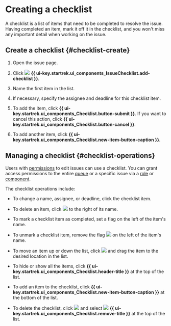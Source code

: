# Creating a checklist

A checklist is a list of items that need to be completed to resolve the issue. Having completed an item, mark it off it in the checklist, and you won't miss any important detail when working on the issue.

## Create a checklist {#checklist-create}

1. Open the issue page.

1. Click ![](../../_assets/tracker/svg/checklist.svg) **{{ ui-key.startrek.ui_components_IssueChecklist.add-checklist }}**.

1. Name the first item in the list.

1. If necessary, specify the assignee and deadline for this checklist item.

1. To add the item, click **{{ ui-key.startrek.ui_components_Checklist.button-submit }}**. If you want to cancel this action, click **{{ ui-key.startrek.ui_components_Checklist.button-cancel }}**.

1. To add another item, click **{{ ui-key.startrek.ui_components_Checklist.new-item-button-caption }}**.

## Managing a checklist {#checklist-operations}

Users with [permissions](../access.md) to edit issues can use a checklist. You can grant access permissions to the entire [queue](../manager/queue-access.md#set-access) or a specific issue via a [role](../manager/queue-access.md#task-role) or [component](../manager/queue-access.md#access-components).

The checklist operations include:

* To change a name, assignee, or deadline, click the checklist item.

* To delete an item, click ![](../../_assets/tracker/svg/icon-remove.svg) to the right of its name.

* To mark a checklist item as completed, set a flag on the left of the item's name.

* To unmark a checklist item, remove the flag ![](../../_assets/tracker/svg/check.svg) on the left of the item's name.

* To move an item up or down the list, click ![](../../_assets/tracker/svg/range.svg) and drag the item to the desired location in the list.

* To hide or show all the items, click **{{ ui-key.startrek.ui_components_Checklist.header-title }}** at the top of the list.

* To add an item to the checklist, click **{{ ui-key.startrek.ui_components_Checklist.new-item-button-caption }}** at the bottom of the list.

* To delete the checklist, click ![](../../_assets/horizontal-ellipsis.svg) and select ![](../../_assets/tracker/svg/icon-remove.svg) **{{ ui-key.startrek.ui_components_Checklist.remove-title }}** at the top of the list.
